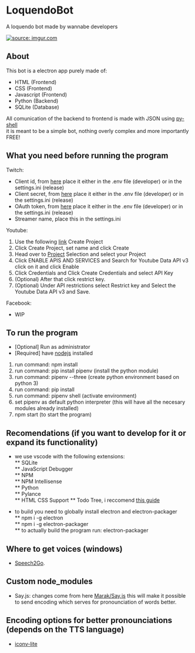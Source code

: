 # LoquendoBot
A loquendo bot made by wannabe developers

<a href="https://imgur.com/562WiO7"><img src="https://i.imgur.com/562WiO7.png" title="source: imgur.com" /></a>

## About
This bot is a electron app purely made of:
* HTML (Frontend)
* CSS (Frontend)
* Javascript (Frontend)
* Python (Backend)
* SQLite (Database)

All comunication of the backend to frontend is made with JSON using [py-shell](https://www.npmjs.com/package/python-shell)  
it is meant to be a simple bot, nothing overly complex and more importantly FREE!
## What you need before running the program
Twitch:
* Client id, from [here](https://dev.twitch.tv/) place it either in the .env file (developer) or in the settings.ini (release)
* Client secret, from [here](https://dev.twitch.tv/) place it either in the .env file (developer) or in the settings.ini (release)
* OAuth token, from [here](https://twitchapps.com/tmi/) place it either in the .env file (developer) or in the settings.ini (release)
* Streamer name, place this in the settings.ini
  
Youtube:
1. Use the following [link](https://console.developers.google.com/cloud-resource-manager?organizationId=0&supportedpurview=project) Create Project
2. Click Create Project, set name and click Create
3. Head over to [Project](https://console.developers.google.com/projectselector2/apis/dashboard?organizationId=0&supportedpurview=project) Selection and select your Project
4. Click ENABLE APIS AND SERVICES and Search for Youtube Data API v3 click on it and click Enable
5. Click Credentials and Click Create Credentials and select API Key
6. (Optional) After that click restrict key.
7. (Optional) Under API restrictions select Restrict key and Select the Youtube Data API v3 and Save.
  
Facebook:
* WIP
  
## To run the program

* [Optional] Run as administrator
* [Required] have [nodejs](https://nodejs.org/en/) installed

1. run command: npm install
2. run command: pip install pipenv (install the python module)
3. run command: pipenv --three (create python environment based on python 3)
4. run command: pip install
4. run command: pipenv shell (activate environment)
5. set pipenv as default python interpreter (this will have all the necesary modules already installed)
6.  npm start (to start the program)

## Recomendations (if you want to develop for it or expand its functionality)
* we use vscode with the following extensions:  
** SQLite  
** JavaScript Debugger  
** NPM  
** NPM Intellisense  
** Python  
** Pylance  
** HTML CSS Support
** Todo Tree, i reccomend [this guide](https://thomasventurini.com/articles/the-best-way-to-work-with-todos-in-vscode/)

* to build you need to globally install electron and electron-packager  
** npm i -g electron  
** npm i -g electron-packager  
** to actually build the program run: electron-packager  

## Where to get voices (windows)
* [Speech2Go](https://harposoftware.com/en/spanish-spain-/340-S2G-Jorge-Nuance-Voice.html).

## Custom node_modules
* Say.js: changes come from here [Marak/Say.js](https://github.com/Marak/say.js) this will make it possible to send encoding which serves for pronounciation of words better.

## Encoding options for better pronounciations (depends on the TTS language)
* [iconv-lite](https://github.com/ashtuchkin/iconv-lite/wiki/Supported-Encodings)